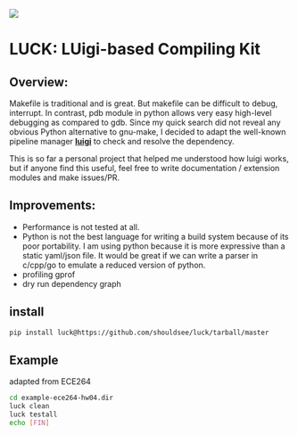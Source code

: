 <img src="https://travis-ci.com/shouldsee/luck.svg?branch=master"><img>

# LUCK: LUigi-based Compiling Kit 

## Overview:

Makefile is traditional and is great. But makefile can be difficult to debug, interrupt. 
In contrast, pdb module in python allows very easy high-level debugging as compared to gdb.
Since my quick search did not reveal any obvious Python alternative to gnu-make, I decided
to adapt the well-known pipeline manager [**luigi**](https://github.com/spotify/luigi) to 
check and resolve the dependency.

This is so far a personal project that helped me understood how luigi works, but if anyone
find this useful, feel free to write documentation / extension modules and make issues/PR.

## Improvements:

- Performance is not tested at all.
- Python is not the best language for writing a build system because of its poor portability.
I am using python because it is more expressive than a static yaml/json file. It would be 
great if we can write a parser in c/cpp/go to emulate a reduced version of python.
- profiling gprof
- dry run dependency graph

## install 

```bash
pip install luck@https://github.com/shouldsee/luck/tarball/master
```


## Example

adapted from ECE264

```bash
cd example-ece264-hw04.dir
luck clean
luck testall
echo [FIN]
```

